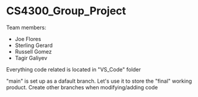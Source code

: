 # CS4300_Group_Project

Team members: 
 - Joe Flores
 - Sterling Gerard
 - Russell Gomez
 - Tagir Galiyev

 Everything code related is located in "VS_Code" folder

 "main" is set up as a dafault branch. Let's use it to store the "final" working product.
 Create other branches when modifying/adding code 